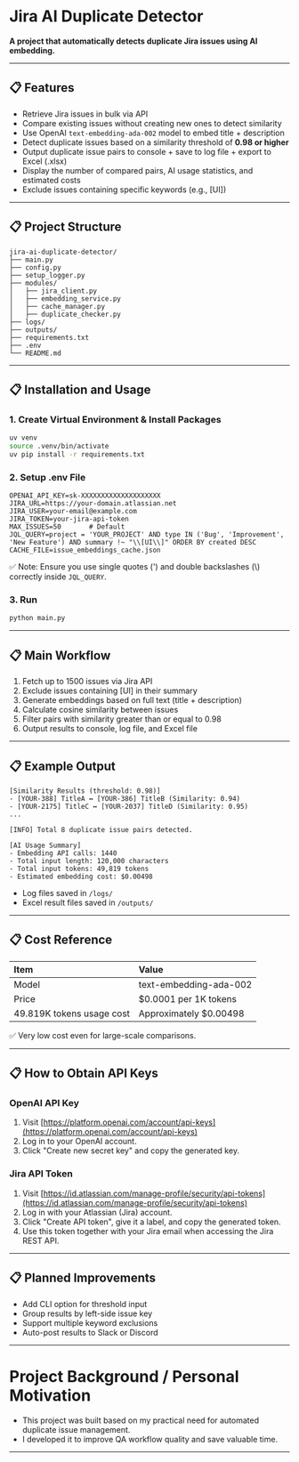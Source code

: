 # Jira AI Duplicate Detector

**A project that automatically detects duplicate Jira issues using AI embedding.**

---

## 📋 Features

- Retrieve Jira issues in bulk via API
- Compare existing issues without creating new ones to detect similarity
- Use OpenAI `text-embedding-ada-002` model to embed title + description
- Detect duplicate issues based on a similarity threshold of **0.98 or higher**
- Output duplicate issue pairs to console + save to log file + export to Excel (.xlsx)
- Display the number of compared pairs, AI usage statistics, and estimated costs
- Exclude issues containing specific keywords (e.g., [UI])

---

## 📋 Project Structure

```
jira-ai-duplicate-detector/
├── main.py
├── config.py
├── setup_logger.py
├── modules/
│   ├── jira_client.py
│   ├── embedding_service.py
│   ├── cache_manager.py
│   ├── duplicate_checker.py
├── logs/
├── outputs/
├── requirements.txt
├── .env
└── README.md
```

---

## 📋 Installation and Usage

### 1. Create Virtual Environment & Install Packages

```bash
uv venv
source .venv/bin/activate
uv pip install -r requirements.txt
```

### 2. Setup .env File

```plaintext
OPENAI_API_KEY=sk-XXXXXXXXXXXXXXXXXXXX
JIRA_URL=https://your-domain.atlassian.net
JIRA_USER=your-email@example.com
JIRA_TOKEN=your-jira-api-token
MAX_ISSUES=50       # Default
JQL_QUERY=project = 'YOUR_PROJECT' AND type IN ('Bug', 'Improvement', 'New Feature') AND summary !~ "\\[UI\\]" ORDER BY created DESC
CACHE_FILE=issue_embeddings_cache.json
```

✅ Note: Ensure you use single quotes (') and double backslashes (\\) correctly inside `JQL_QUERY`.

### 3. Run

```bash
python main.py
```

---

## 📋 Main Workflow

1. Fetch up to 1500 issues via Jira API
2. Exclude issues containing [UI] in their summary
3. Generate embeddings based on full text (title + description)
4. Calculate cosine similarity between issues
5. Filter pairs with similarity greater than or equal to 0.98
6. Output results to console, log file, and Excel file

---

## 📋 Example Output

```plaintext
[Similarity Results (threshold: 0.98)]
- [YOUR-388] TitleA ↔ [YOUR-386] TitleB (Similarity: 0.94)
- [YOUR-2175] TitleC ↔ [YOUR-2037] TitleD (Similarity: 0.95)
...

[INFO] Total 8 duplicate issue pairs detected.

[AI Usage Summary]
- Embedding API calls: 1440
- Total input length: 120,000 characters
- Total input tokens: 49,819 tokens
- Estimated embedding cost: $0.00498
```

- Log files saved in `/logs/`
- Excel result files saved in `/outputs/`

---

## 📋 Cost Reference

| Item | Value |
|:---|:---|
| Model | text-embedding-ada-002 |
| Price | $0.0001 per 1K tokens |
| 49.819K tokens usage cost | Approximately $0.00498 |

✅ Very low cost even for large-scale comparisons.

---

## 📋 How to Obtain API Keys

### OpenAI API Key

1. Visit [https://platform.openai.com/account/api-keys](https://platform.openai.com/account/api-keys)
2. Log in to your OpenAI account.
3. Click "Create new secret key" and copy the generated key.

### Jira API Token

1. Visit [https://id.atlassian.com/manage-profile/security/api-tokens](https://id.atlassian.com/manage-profile/security/api-tokens)
2. Log in with your Atlassian (Jira) account.
3. Click "Create API token", give it a label, and copy the generated token.
4. Use this token together with your Jira email when accessing the Jira REST API.

---

## 📋 Planned Improvements

- Add CLI option for threshold input
- Group results by left-side issue key
- Support multiple keyword exclusions
- Auto-post results to Slack or Discord

---

# Project Background / Personal Motivation

- This project was built based on my practical need for automated duplicate issue management.
- I developed it to improve QA workflow quality and save valuable time.

---
